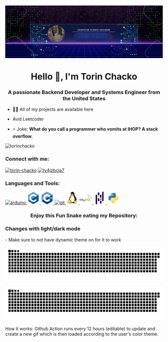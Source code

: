 ![logo](https://github.com/TorinChacko/TorinChacko/blob/main/Github%20Banner.png)

<h1 align="center">Hello 👋, I'm Torin Chacko</h1>
<h3 align="center">A passionate Backend Developer and Systems Engineer from the United States</h3>

- 👨‍💻 All of my projects are available here
  
- Avid Leetcoder

- ⚡ Joke: **What do you call a programmer who vomits at IHOP? A stack overflow.**

<p align="left"> <img src="https://komarev.com/ghpvc/?username=torinchacko&label=Profile%20views&color=0e75b6&style=flat" alt="torinchacko" /> </p>

<h3 align="left">Connect with me:</h3>
<p align="left">
<a href="https://linkedin.com/in/torin-chacko" target="blank"><img align="center" src="https://raw.githubusercontent.com/rahuldkjain/github-profile-readme-generator/master/src/images/icons/Social/linked-in-alt.svg" alt="torin-chacko" height="30" width="40" /></a>
<a href="https://www.leetcode.com/ty4jzbcja7" target="blank"><img align="center" src="https://raw.githubusercontent.com/rahuldkjain/github-profile-readme-generator/master/src/images/icons/Social/leet-code.svg" alt="ty4jzbcja7" height="30" width="40" /></a>
</p>

<h3 align="left">Languages and Tools:</h3>
<p align="left"> <a href="https://www.arduino.cc/" target="_blank" rel="noreferrer"> <img src="https://cdn.worldvectorlogo.com/logos/arduino-1.svg" alt="arduino" width="40" height="40"/> </a> <a href="https://www.cprogramming.com/" target="_blank" rel="noreferrer"> <img src="https://raw.githubusercontent.com/devicons/devicon/master/icons/c/c-original.svg" alt="c" width="40" height="40"/> </a> <a href="https://www.w3schools.com/cpp/" target="_blank" rel="noreferrer"> <img src="https://raw.githubusercontent.com/devicons/devicon/master/icons/cplusplus/cplusplus-original.svg" alt="cplusplus" width="40" height="40"/> </a> <a href="https://git-scm.com/" target="_blank" rel="noreferrer"> <img src="https://www.vectorlogo.zone/logos/git-scm/git-scm-icon.svg" alt="git" width="40" height="40"/> </a> <a href="https://www.linux.org/" target="_blank" rel="noreferrer"> <img src="https://raw.githubusercontent.com/devicons/devicon/master/icons/linux/linux-original.svg" alt="linux" width="40" height="40"/> </a> <a href="https://www.mysql.com/" target="_blank" rel="noreferrer"> <img src="https://raw.githubusercontent.com/devicons/devicon/master/icons/mysql/mysql-original-wordmark.svg" alt="mysql" width="40" height="40"/> </a> <a href="https://pandas.pydata.org/" target="_blank" rel="noreferrer"> <img src="https://raw.githubusercontent.com/devicons/devicon/2ae2a900d2f041da66e950e4d48052658d850630/icons/pandas/pandas-original.svg" alt="pandas" width="40" height="40"/> </a> <a href="https://www.python.org" target="_blank" rel="noreferrer"> <img src="https://raw.githubusercontent.com/devicons/devicon/master/icons/python/python-original.svg" alt="python" width="40" height="40"/> </a> </p>

<h3 align="center">Enjoy this Fun Snake eating my Repository:</h3>
<h3>Changes with light/dark mode</h3>
- Make sure to not have dynamic theme on for it to work

<!-- Light mode image -->
![github-snake](https://github.com/TorinChacko/TorinChacko/blob/output/github-snake.svg#gh-light-mode-only)

<!-- Dark mode image -->
![github-snake-dark](https://github.com/TorinChacko/TorinChacko/blob/output/github-snake-dark.svg#gh-dark-mode-only)

How it works:
Github Action runs every 12 hours (editable) to update and create a new gif which is then loaded according to the user's color theme.
